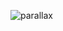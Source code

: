 
![parallax](https://user-images.githubusercontent.com/72819725/164305914-b3cc2f17-39cf-438c-8d02-301f91a0f6a5.gif)
